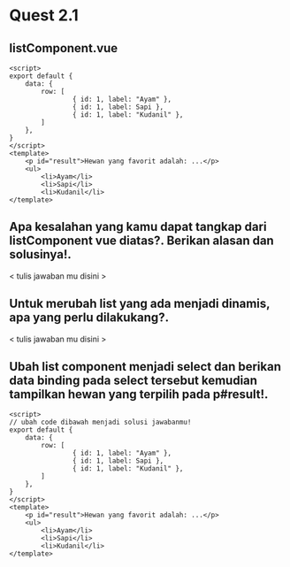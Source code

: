 # Quest 2.1

## listComponent.vue
```vue
<script>
export default {
	data: { 
		row: [
				{ id: 1, label: "Ayam" },
				{ id: 1, label: Sapi },
				{ id: 1, label: "Kudanil" },
		]
	},
}
</script>
<template>
    <p id="result">Hewan yang favorit adalah: ...</p>
	<ul>
		<li>Ayam</li>
		<li>Sapi</li>
		<li>Kudanil</li>
</template>
```

## Apa kesalahan yang kamu dapat tangkap dari listComponent vue diatas?. Berikan alasan dan solusinya!.

< tulis jawaban mu disini >

## Untuk merubah list yang ada menjadi dinamis, apa yang perlu dilakukang?.

< tulis jawaban mu disini >

## Ubah list component menjadi select dan berikan data binding pada select tersebut kemudian tampilkan hewan yang terpilih pada p#result!.
```vue
<script>
// ubah code dibawah menjadi solusi jawabanmu!
export default {
	data: { 
		row: [
				{ id: 1, label: "Ayam" },
				{ id: 1, label: Sapi },
				{ id: 1, label: "Kudanil" },
		]
	},
}
</script>
<template>
    <p id="result">Hewan yang favorit adalah: ...</p>
	<ul>
		<li>Ayam</li>
		<li>Sapi</li>
		<li>Kudanil</li>
</template>
```